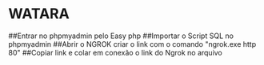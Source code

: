 # WATARA


##Entrar no phpmyadmin pelo Easy php
##Importar o Script SQL no phpmyadmin
##Abrir o NGROK criar o link com o comando "ngrok.exe http 80"
##Copiar link e colar em conexão o link do Ngrok no arquivo
